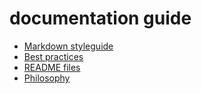# documentation guide

* [Markdown styleguide](markdown_style.md)
* [Best practices](best_practices.md)
* [README files](READMEs.md)
* [Philosophy](philosphy.md)
